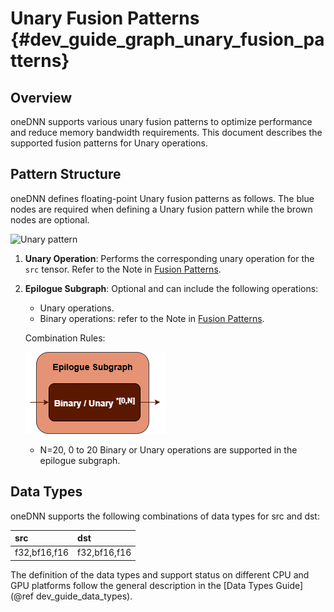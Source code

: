 Unary Fusion Patterns {#dev_guide_graph_unary_fusion_patterns}
==============================================================

## Overview

oneDNN supports various unary fusion patterns to optimize performance and
reduce memory bandwidth requirements. This document describes the supported
fusion patterns for Unary operations.

## Pattern Structure

oneDNN defines floating-point Unary fusion patterns as follows.
The blue nodes are required when defining a Unary fusion pattern while the
brown nodes are optional.

![Unary pattern](images/unary_pattern.png)

1. **Unary Operation**: Performs the corresponding unary operation for the
   `src` tensor. Refer to the Note in
   [Fusion Patterns](graph_fusion_patterns.html).
2. **Epilogue Subgraph**: Optional and can include the following operations:
   - Unary operations.
   - Binary operations: refer to the Note in
     [Fusion Patterns](graph_fusion_patterns.html).

   Combination Rules:

   ![epilogue subgraph](images/epilogue_subgraph_general_1.png)

   - N=20, 0 to 20 Binary or Unary operations are supported in the epilogue
     subgraph.

## Data Types

oneDNN supports the following combinations of data types for src and dst:

| src          | dst          |
| :----------- | :----------- |
| f32,bf16,f16 | f32,bf16,f16 |

The definition of the data types and support status on different CPU and GPU
platforms follow the general description in the [Data Types Guide](@ref dev_guide_data_types).
